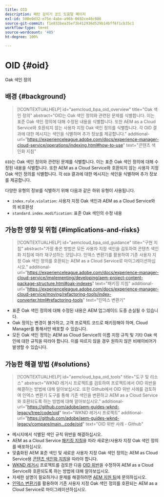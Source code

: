 ```yaml
---
title: OID
description: 패턴 감지기 코드 도움말 페이지
exl-id: 500e0d32-e75e-4abe-a96b-0692ce40c086
source-git-commit: f1e833bea35ef3b412936d529b14bff6f1cb35c1
workflow-type: tm+mt
source-wordcount: '485'
ht-degree: 100%

---
```


# OID {#oid}

Oak 색인 정의

## 배경 {#background}

>[!CONTEXTUALHELP]
>id="aemcloud_bpa_oid_overview"
>title="Oak 색인 정의"
>abstract="OID는 Oak 색인 정의와 관련된 문제를 식별합니다. 이는 표준 Oak 색인 정의에 대해 수정된 내용을 식별합니다. 또한 AEM as a Cloud Service와 호환되지 않는 사용자 지정 Oak 색인 정의를 식별합니다. 각 OID 결과에 대한 메시지는 색인을 식별하며 추가 정보를 제공합니다."
>additional-url="https://experienceleague.adobe.com/docs/experience-manager-cloud-service/operations/indexing.html#how-to-use" text="콘텐츠 색인화 지침"

`OID`는 Oak 색인 정의와 관련된 문제를 식별합니다. 이는 표준 Oak 색인 정의에 대해 수정된 내용을 식별합니다. 또한 AEM as a Cloud Service와 호환되지 않는 사용자 지정 Oak 색인 정의를 식별합니다. 각 `OID` 결과에 대한 메시지는 색인을 식별하며 추가 정보를 제공합니다.

다양한 유형의 정보를 식별하기 위해 다음과 같은 하위 유형이 사용됩니다.

* `index.rule.violation`: 사용자 지정 Oak 색인과 AEM as a Cloud Service와의 비호환성
* `standard.index.modification`: 표준 Oak 색인의 수정 내용

## 가능한 영향 및 위험 {#implications-and-risks}

>[!CONTEXTUALHELP]
>id="aemcloud_bpa_oid_guidance"
>title="구현 지침"
>abstract="가장 좋은 방법은 모든 사용자 지정 색인을 검토하여 콘텐츠 색인화 지침에 따라 재구성하는 것입니다. 인덱스 변환기를 활용하여 기존 사용자 지정 Oak 색인 정의를 호환되는 AEM as a Cloud Service로 마이그레이션하십시오."
>additional-url="https://experienceleague.adobe.com/docs/experience-manager-cloud-service/implementing/developing/aem-project-content-package-structure.html#oak-indexes" text="패키징 지침"
>additional-url="https://experienceleague.adobe.com/docs/experience-manager-cloud-service/moving/refactoring-tools/index-converter.html#refactoring-tools" text="인덱스 변환기"

* 표준 Oak 색인 정의에 대해 수정된 내용은 AEM 업그레이드 도중 손실될 수 있습니다.
* Oak 정의는 변경이 불가하고, 고객 프로젝트 코드로 패키징해야 하며, Cloud Manager를 통해서만 배포할 수 있습니다.
* 모든 Oak 색인 정의는 AEM as Cloud Service의 이름 지정 규칙 및 기타 Oak 색인에 대한 규칙을 따라야 합니다. 이를 따르지 않을 경우 원하지 않은 비헤이비어가 발생할 수 있습니다.

## 가능한 해결 방법 {#solutions}

>[!CONTEXTUALHELP]
>id="aemcloud_bpa_oid_tools"
>title="도구 및 리소스"
>abstract="WKND 레거시 프로젝트를 검토하여 프로젝트에서 OID 위반을 해결하는 방법에 대해 알아보십시오. 또한 Github에서 OID 위반 사례를 검토하여 인덱스 변환기 도구를 통해 기존 색인을 변환하고 AEM as a Cloud Service와 호환되도록 하는 방법에 대해 알아보십시오."
>additional-url="https://github.com/adobe/aem-guides-wknd-legacy/tree/code/oid" text="WKND 레거시 프로젝트"
>additional-url="https://github.com/adobe/aem-guides-wknd-legacy/compare/main...code/oid" text="OID 위반 사례 - Github"

* 메시지에서 식별된 색인 규칙 위반을 해결하십시오.
* AEM as a Cloud Service [패키징 지침](https://experienceleague.adobe.com/docs/experience-manager-cloud-service/implementing/developing/aem-project-content-package-structure.html)을 따라 새로운/사용자 지정 Oak 색인 정의를 배포하십시오.
* 맞춤화된 AEM 표준 색인 및 새로운 사용자 지정 Oak 색인 정의는 AEM as Cloud Service용 [콘텐츠 색인화 지침](https://experienceleague.adobe.com/docs/experience-manager-cloud-service/operations/indexing.html#preparing-the-new-index-definition)을 따라야 합니다.
* [WKND 레거시](https://github.com/adobe/aem-guides-wknd-legacy/tree/code/oid) 프로젝트를 검토한 다음 [OID 위반](https://github.com/adobe/aem-guides-wknd-legacy/compare/main...code/oid)을 수정하여 AEM as a Cloud Service와 호환되도록 하는 방법에 대해 알아보십시오.
* 자세한 설명이 필요하거나 문제를 해결하려면 [AEM 지원 팀](https://helpx.adobe.com/kr/enterprise/using/support-for-experience-cloud.html)에 문의하십시오.
* [인덱스 변환기](https://experienceleague.adobe.com/docs/experience-manager-cloud-service/moving/refactoring-tools/index-converter.html#refactoring-tools)를 활용하여 기존 사용자 지정 Oak 색인 정의를 호환되는 AEM as a Cloud Service로 마이그레이션하십시오.
